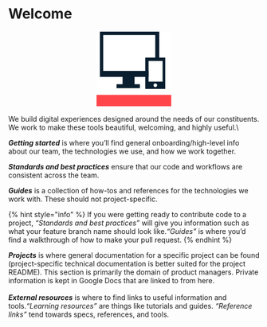 # Welcome



<div align="center">

<img src=".gitbook/assets/image (1) (1).png" alt="City of Boston’s Digital Team">

</div>

We build digital experiences designed around the needs of our constituents. We work to make these tools beautiful, welcoming, and highly useful.\


_**Getting started**_  is where you’ll find general onboarding/high-level info about our team, the technologies we use, and how we work together.

_**Standards and best practices**_  ensure that our code and workflows are consistent across the team.

_**Guides**_  is a collection of how-tos and references for the technologies we work with. These should not project-specific.

{% hint style="info" %}
If you were getting ready to contribute code to a project, _“Standards and best practices”_ will give you information such as what your feature branch name should look like._“Guides”_ is where you’d find a walkthrough of how to make your pull request.
{% endhint %}

_**Projects**_ is where general documentation for a specific project can be found (project-specific technical documentation is better suited for the project README). This section is primarily the domain of product managers. Private information is kept in Google Docs that are linked to from here.\
\
_**External resources**_  is where to find links to useful information and tools._“Learning resources”_ are things like tutorials and guides. _“Reference links”_ tend towards specs, references, and tools.

